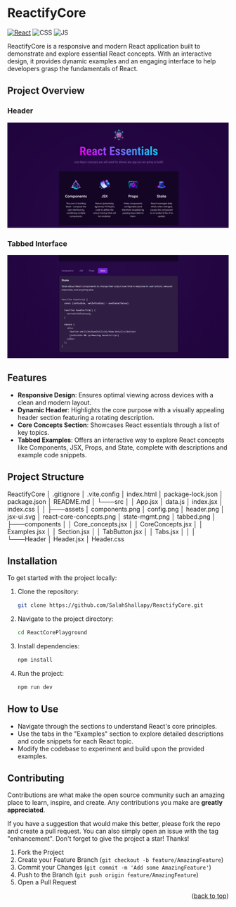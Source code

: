 # ReactifyCore

[![React](https://img.shields.io/badge/react-%2320232a.svg?style=for-the-badge&logo=react&logoColor=%2361DAFB)](https://react.dev/)
![CSS](https://img.shields.io/badge/CSS3-1572B6?style=for-the-badge&logo=css3&logoColor=white)
![JS](https://img.shields.io/badge/JavaScript-F7DF1E?style=for-the-badge&logo=javascript&logoColor=black)

ReactifyCore is a responsive and modern React application built to demonstrate and explore essential React concepts. With an interactive design, it provides dynamic examples and an engaging interface to help developers grasp the fundamentals of React.

## Project Overview

### Header

![header preview](./src/assets/header.png)

### Tabbed Interface

![tabbed preview](./src/assets/tabbed.png)

## Features

- **Responsive Design**: Ensures optimal viewing across devices with a clean and modern layout.
- **Dynamic Header**: Highlights the core purpose with a visually appealing header section featuring a rotating description.
- **Core Concepts Section**: Showcases React essentials through a list of key topics.
- **Tabbed Examples**: Offers an interactive way to explore React concepts like Components, JSX, Props, and State, complete with descriptions and example code snippets.

## Project Structure

ReactifyCore
│ .gitignore
│ .vite.config
│ index.html
│ package-lock.json
│ package.json
│ README.md
│
└───src
│
│ App.jsx
│ data.js
│ index.jsx
│ index.css
│
│
├───assets
│ components.png
│ config.png
│ header.png
│ jsx-ui.svg
│ react-core-concepts.png
│ state-mgmt.png
│ tabbed.png
│
├───components
│ │ Core_concepts.jsx
│ │ CoreConcepts.jsx
│ │ Examples.jsx
│ │ Section.jsx
│ │ TabButton.jsx
│ │ Tabs.jsx
│ │
│ └───Header
│ Header.jsx
│ Header.css

## Installation

To get started with the project locally:

1. Clone the repository:
   ```bash
   git clone https://github.com/SalahShallapy/ReactifyCore.git
   ```
2. Navigate to the project directory:
   ```bash
   cd ReactCorePlayground
   ```
3. Install dependencies:
   ```bash
   npm install
   ```
4. Run the project:
   ```bash
   npm run dev
   ```

## How to Use

- Navigate through the sections to understand React's core principles.
- Use the tabs in the "Examples" section to explore detailed descriptions and code snippets for each React topic.
- Modify the codebase to experiment and build upon the provided examples.

## Contributing

Contributions are what make the open source community such an amazing place to learn, inspire, and create. Any contributions you make are **greatly appreciated**.

If you have a suggestion that would make this better, please fork the repo and create a pull request. You can also simply open an issue with the tag "enhancement".
Don't forget to give the project a star! Thanks!

1. Fork the Project
2. Create your Feature Branch (`git checkout -b feature/AmazingFeature`)
3. Commit your Changes (`git commit -m 'Add some AmazingFeature'`)
4. Push to the Branch (`git push origin feature/AmazingFeature`)
5. Open a Pull Request

<p align="right">(<a href="#top">back to top</a>)</p>
